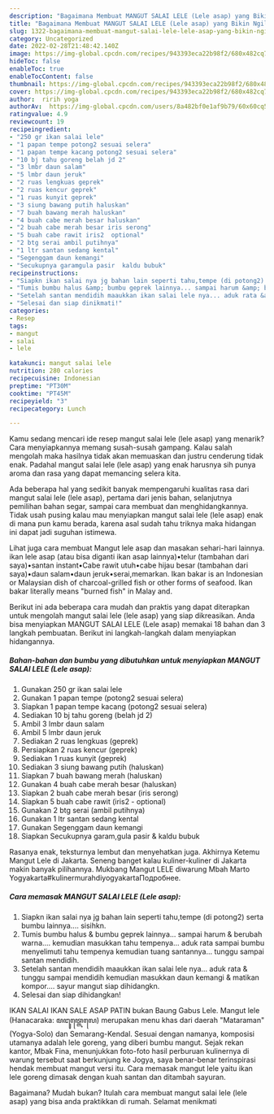 ```yaml
---
description: "Bagaimana Membuat MANGUT SALAI LELE (Lele asap) yang Bikin Ngiler"
title: "Bagaimana Membuat MANGUT SALAI LELE (Lele asap) yang Bikin Ngiler"
slug: 1322-bagaimana-membuat-mangut-salai-lele-lele-asap-yang-bikin-ngiler
category: Uncategorized
date: 2022-02-28T21:48:42.140Z
image: https://img-global.cpcdn.com/recipes/943393eca22b98f2/680x482cq70/mangut-salai-lele-lele-asap-foto-resep-utama.jpg
hideToc: false
enableToc: true
enableTocContent: false
thumbnail: https://img-global.cpcdn.com/recipes/943393eca22b98f2/680x482cq70/mangut-salai-lele-lele-asap-foto-resep-utama.jpg
cover: https://img-global.cpcdn.com/recipes/943393eca22b98f2/680x482cq70/mangut-salai-lele-lele-asap-foto-resep-utama.jpg
author:  ririh yoga
authorAv:  https://img-global.cpcdn.com/users/8a482bf0e1af9b79/60x60cq50/avatar.jpg
ratingvalue: 4.9
reviewcount: 19
recipeingredient:
- "250 gr ikan salai lele"
- "1 papan tempe potong2 sesuai selera"
- "1 papan tempe kacang potong2 sesuai selera"
- "10 bj tahu goreng belah jd 2"
- "3 lmbr daun salam"
- "5 lmbr daun jeruk"
- "2 ruas lengkuas geprek"
- "2 ruas kencur geprek"
- "1 ruas kunyit geprek"
- "3 siung bawang putih haluskan"
- "7 buah bawang merah haluskan"
- "4 buah cabe merah besar haluskan"
- "2 buah cabe merah besar iris serong"
- "5 buah cabe rawit iris2  optional"
- "2 btg serai ambil putihnya"
- "1 ltr santan sedang kental"
- "Segenggam daun kemangi"
- "Secukupnya garamgula pasir  kaldu bubuk"
recipeinstructions:
- "Siapkn ikan salai nya jg bahan lain seperti tahu,tempe (di potong2) serta bumbu lainnya.... sisihkn."
- "Tumis bumbu halus &amp; bumbu geprek lainnya... sampai harum &amp; berubah warna.... kemudian masukkan tahu tempenya... aduk rata sampai bumbu menyelimuti tahu tempenya kemudian tuang santannya... tunggu sampai santan mendidih."
- "Setelah santan mendidih maaukkan ikan salai lele nya... aduk rata &amp; tunggu sampai mendidih kemudian masukkan daun kemangi &amp; matikan kompor.... sayur mangut siap dihidangkn."
- "Selesai dan siap dinikmati!"
categories:
- Resep
tags:
- mangut
- salai
- lele

katakunci: mangut salai lele 
nutrition: 280 calories
recipecuisine: Indonesian
preptime: "PT30M"
cooktime: "PT45M"
recipeyield: "3"
recipecategory: Lunch

---
```



Kamu sedang mencari ide resep mangut salai lele (lele asap) yang menarik? Cara menyiapkannya memang susah-susah gampang. Kalau salah mengolah maka hasilnya tidak akan memuaskan dan justru cenderung tidak enak. Padahal mangut salai lele (lele asap) yang enak harusnya sih punya aroma dan rasa yang dapat memancing selera kita.


Ada beberapa hal yang sedikit banyak mempengaruhi kualitas rasa dari mangut salai lele (lele asap), pertama dari jenis bahan, selanjutnya pemilihan bahan segar, sampai cara membuat dan menghidangkannya. Tidak usah pusing kalau mau menyiapkan mangut salai lele (lele asap) enak di mana pun kamu berada, karena asal sudah tahu triknya maka hidangan ini dapat jadi suguhan istimewa.

Lihat juga cara membuat Mangut lele asap dan masakan sehari-hari lainnya. ikan lele asap (atau bisa diganti ikan asap lainnya)•telur (tambahan dari saya)•santan instant•Cabe rawit utuh•cabe hijau besar (tambahan dari saya)•daun salam•daun jeruk•serai,memarkan. Ikan bakar is an Indonesian or Malaysian dish of charcoal-grilled fish or other forms of seafood. Ikan bakar literally means &#34;burned fish&#34; in Malay and.


Berikut ini ada beberapa cara mudah dan praktis yang dapat diterapkan untuk mengolah mangut salai lele (lele asap) yang siap dikreasikan. Anda bisa menyiapkan MANGUT SALAI LELE (Lele asap) memakai 18 bahan dan 3 langkah pembuatan. Berikut ini langkah-langkah dalam menyiapkan hidangannya.

<!--inarticleads1-->

##### Bahan-bahan dan bumbu yang dibutuhkan untuk menyiapkan MANGUT SALAI LELE (Lele asap):

1. Gunakan 250 gr ikan salai lele
1. Gunakan 1 papan tempe (potong2 sesuai selera)
1. Siapkan 1 papan tempe kacang (potong2 sesuai selera)
1. Sediakan 10 bj tahu goreng (belah jd 2)
1. Ambil 3 lmbr daun salam
1. Ambil 5 lmbr daun jeruk
1. Sediakan 2 ruas lengkuas (geprek)
1. Persiapkan 2 ruas kencur (geprek)
1. Sediakan 1 ruas kunyit (geprek)
1. Sediakan 3 siung bawang putih (haluskan)
1. Siapkan 7 buah bawang merah (haluskan)
1. Gunakan 4 buah cabe merah besar (haluskan)
1. Siapkan 2 buah cabe merah besar (iris serong)
1. Siapkan 5 buah cabe rawit (iris2 - optional)
1. Gunakan 2 btg serai (ambil putihnya)
1. Gunakan 1 ltr santan sedang kental
1. Gunakan Segenggam daun kemangi
1. Siapkan Secukupnya garam,gula pasir &amp; kaldu bubuk


Rasanya enak, teksturnya lembut dan menyehatkan juga. Akhirnya Ketemu Mangut Lele di Jakarta. Seneng banget kalau kuliner-kuliner di Jakarta makin banyak pilihannya. Mukbang Mangut LELE diwarung Mbah Marto Yogyakarta#kulinermurahdiyogyakartaПодробнее. 

<!--inarticleads2-->

##### Cara memasak MANGUT SALAI LELE (Lele asap):

1. Siapkn ikan salai nya jg bahan lain seperti tahu,tempe (di potong2) serta bumbu lainnya.... sisihkn.
1. Tumis bumbu halus &amp; bumbu geprek lainnya... sampai harum &amp; berubah warna.... kemudian masukkan tahu tempenya... aduk rata sampai bumbu menyelimuti tahu tempenya kemudian tuang santannya... tunggu sampai santan mendidih.
1. Setelah santan mendidih maaukkan ikan salai lele nya... aduk rata &amp; tunggu sampai mendidih kemudian masukkan daun kemangi &amp; matikan kompor.... sayur mangut siap dihidangkn.
1. Selesai dan siap dihidangkan!

IKAN SALAI IKAN SALE ASAP PATIN bukan Baung Gabus Lele. Mangut lele (Hanacaraka: ꦩꦔꦸꦠ꧀ꦭꦺꦭꦺ) merupakan menu khas dari daerah &#34;Mataraman&#34; (Yogya-Solo) dan Semarang-Kendal. Sesuai dengan namanya, komposisi utamanya adalah lele goreng, yang diberi bumbu mangut. Sejak rekan kantor, Mbak Fina, menunjukkan foto-foto hasil perburuan kulinernya di warung tersebut saat berkunjung ke Jogya, saya benar-benar terinspirasi hendak membuat mangut versi itu. Cara memasak mangut lele yaitu ikan lele goreng dimasak dengan kuah santan dan ditambah sayuran. 

Bagaimana? Mudah bukan? Itulah cara membuat mangut salai lele (lele asap) yang bisa anda praktikkan di rumah. Selamat menikmati
